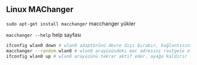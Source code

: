 ## Linux MAChanger

`sudo apt-get install macchanger` macchanger yükler

`macchanger --help` help sayfası

```bash
ifconfig wlan0 down # wlan0 adaptörünü devre dışı bırakır, bağlantısını keser bi nevi.
macchanger --random wlan0 # wlan0 arayüzündeki mac adresini rastgele olarak manipüle eder.
ifconfig wlan0 up # wlan0 arayüzünü tekrar aktif eder, ayağa kaldırır :).
```

 